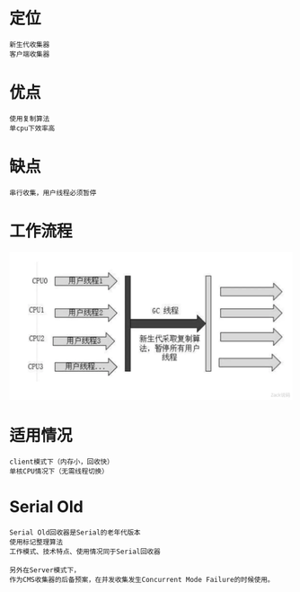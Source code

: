 
   
# 定位

    新生代收集器
    客户端收集器
    
    
    

# 优点

    使用复制算法
    单cpu下效率高
    
# 缺点

    串行收集，用户线程必须暂停

# 工作流程

![](https://github.com/RodJohn/JVM/blob/master/img/gcserial.png)

    
# 适用情况    
    
    client模式下（内存小，回收快）
    单核CPU情况下（无需线程切换）
    
 
 
# Serial Old

    Serial Old回收器是Serial的老年代版本
    使用标记整理算法
    工作模式、技术特点、使用情况同于Serial回收器   
    
    另外在Server模式下，
    作为CMS收集器的后备预案，在并发收集发生Concurrent Mode Failure的时候使用。
  
 
 
